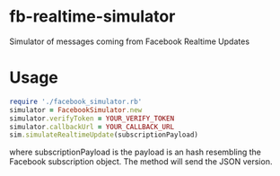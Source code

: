 fb-realtime-simulator
=====================

Simulator of messages coming from Facebook Realtime Updates

Usage
=====

```ruby
require './facebook_simulator.rb'
simulator = FacebookSimulator.new
simulator.verifyToken = YOUR_VERIFY_TOKEN
simulator.callbackUrl = YOUR_CALLBACK_URL
sim.simulateRealtimeUpdate(subscriptionPayload)
```
where subscriptionPayload is the payload is an hash resembling the Facebook subscription object. The method will send the JSON version.



